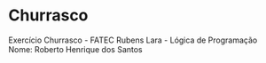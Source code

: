 # Churrasco
Exercício Churrasco - FATEC Rubens Lara - Lógica de Programação<br>
Nome: Roberto Henrique dos Santos
